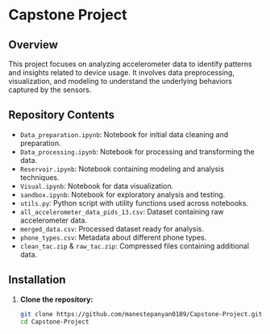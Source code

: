 # Capstone Project

## Overview

This project focuses on analyzing accelerometer data to identify patterns and insights related to device usage. It involves data preprocessing, visualization, and modeling to understand the underlying behaviors captured by the sensors.

## Repository Contents

- `Data_preparation.ipynb`: Notebook for initial data cleaning and preparation.
- `Data_processing.ipynb`: Notebook for processing and transforming the data.
- `Reservoir.ipynb`: Notebook containing modeling and analysis techniques.
- `Visual.ipynb`: Notebook for data visualization.
- `sandbox.ipynb`: Notebook for exploratory analysis and testing.
- `utils.py`: Python script with utility functions used across notebooks.
- `all_accelerometer_data_pids_13.csv`: Dataset containing raw accelerometer data.
- `merged_data.csv`: Processed dataset ready for analysis.
- `phone_types.csv`: Metadata about different phone types.
- `clean_tac.zip` & `raw_tac.zip`: Compressed files containing additional data.

## Installation

1. **Clone the repository:**

   ```bash
   git clone https://github.com/manestepanyan0109/Capstone-Project.git
   cd Capstone-Project

